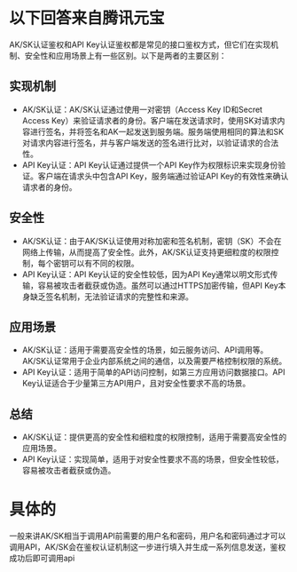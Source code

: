 # 以下回答来自腾讯元宝

AK/SK认证鉴权和API Key认证鉴权都是常见的接口鉴权方式，但它们在实现机制、安全性和应用场景上有一些区别。以下是两者的主要区别：

## 实现机制
* AK/SK认证：AK/SK认证通过使用一对密钥（Access Key ID和Secret Access Key）来验证请求者的身份。客户端在发送请求时，使用SK对请求内容进行签名，并将签名和AK一起发送到服务端。服务端使用相同的算法和SK对请求内容进行签名，并与客户端发送的签名进行比对，以验证请求的合法性。
* API Key认证：API Key认证通过提供一个API Key作为权限标识来实现身份验证。客户端在请求头中包含API Key，服务端通过验证API Key的有效性来确认请求者的身份。
## 安全性
* AK/SK认证：由于AK/SK认证使用对称加密和签名机制，密钥（SK）不会在网络上传输，从而提高了安全性。此外，AK/SK认证支持更细粒度的权限控制，每个密钥可以有不同的权限。
* API Key认证：API Key认证的安全性较低，因为API Key通常以明文形式传输，容易被攻击者截获或伪造。虽然可以通过HTTPS加密传输，但API Key本身缺乏签名机制，无法验证请求的完整性和来源。
## 应用场景
* AK/SK认证：适用于需要高安全性的场景，如云服务访问、API调用等。AK/SK认证常用于企业内部系统之间的通信，以及需要严格控制权限的系统。
* API Key认证：适用于简单的API访问控制，如第三方应用访问数据接口。API Key认证适合于少量第三方API用户，且对安全性要求不高的场景。
## 总结
* AK/SK认证：提供更高的安全性和细粒度的权限控制，适用于需要高安全性的应用场景。
* API Key认证：实现简单，适用于对安全性要求不高的场景，但安全性较低，容易被攻击者截获或伪造。


# 具体的

一般来讲AK/SK相当于调用API前需要的用户名和密码，用户名和密码通过才可以调用API，AK/SK会在鉴权认证机制这一步进行填入并生成一系列信息发送，鉴权成功后即可调用api